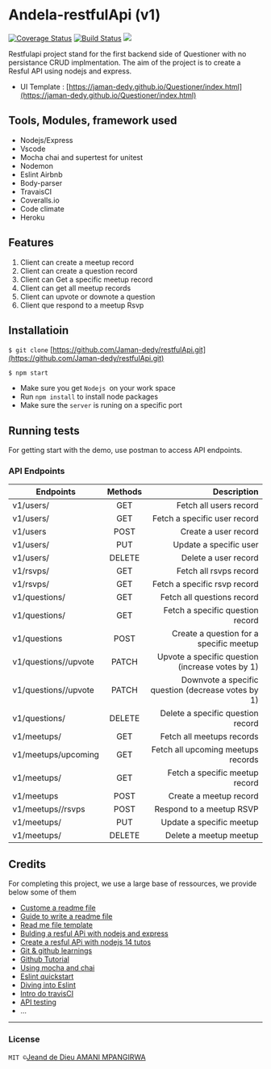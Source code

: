 # Andela-restfulApi (v1)

[![Coverage Status](https://coveralls.io/repos/github/Jaman-dedy/restfulApi/badge.svg?branch=develop)](https://coveralls.io/github/Jaman-dedy/restfulApi?branch=develop)  [![Build Status](https://travis-ci.org/Jaman-dedy/restfulApi.svg?branch=develop)](https://travis-ci.org/Jaman-dedy/restfulApi)  <a href="https://codeclimate.com/github/Jaman-dedy/restfulApi/maintainability"><img src="https://api.codeclimate.com/v1/badges/fa9a68ad97ec6318c878/maintainability" /></a>


Restfulapi project stand for the first backend side of Questioner with no persistance CRUD implmentation. The aim of the project is to create a Resful API using nodejs and express.

* UI Template : [https://jaman-dedy.github.io/Questioner/index.html](https://jaman-dedy.github.io/Questioner/index.html)


## Tools, Modules, framework used

* Nodejs/Express
* Vscode
* Mocha chai and supertest for unitest
* Nodemon
* Eslint Airbnb
* Body-parser
* TravaisCI
* Coveralls.io
* Code climate
* Heroku

## Features

1. Client can create a meetup record
2. Client can create a question record
3. Client can Get a specific meetup record
4. Client can get all meetup records
5. Client can upvote or downote a question
6. Client que respond to a meetup Rsvp


## Installatioin


`$ git clone` [https://github.com/Jaman-dedy/restfulApi.git](https://github.com/Jaman-dedy/restfulApi.git)

`$ npm start`   


* Make sure you get `Nodejs `on your work space
* Run `npm install` to install node packages
* Make sure the `server` is runing on a specific port

## Running tests

For getting start with the demo, use postman to access API endpoints.

### API Endpoints

|         Endpoints              |   Methods       |               Description                           |
| -------------------------------|:---------------:| ---------------------------------------------------:|
|         v1/users/              |     GET         |  Fetch all users record                             |
|      v1/users/<userId>         |     GET         |  Fetch a specific user record                       |
|         v1/users               |     POST        |  Create a user record                               |
|      v1/users/<userId>         |     PUT         |  Update a specific user                             |
|      v1/users/<userId>         |     DELETE      |  Delete a user record                               |
|         v1/rsvps/              |     GET         |  Fetch all rsvps record                             |
|      v1/rsvps/<rsvpId>         |     GET         |  Fetch a specific rsvp record                       |
|        v1/questions/           |     GET         |  Fetch all questions record                         |
|  v1/questions/<questionId>     |     GET         |  Fetch a specific question record                   |
|        v1/questions            |     POST        |  Create a question for a specific meetup            |
|v1/questions/<questionId>/upvote|     PATCH       |  Upvote a specific question (increase votes by 1)   |
|v1/questions/<questionId>/upvote|     PATCH       |  Downvote a specific question (decrease votes by 1) |
|  v1/questions/<questionId>     |     DELETE      |  Delete a specific question record                  |
|         v1/meetups/            |     GET         |  Fetch all meetups records                          |
|    v1/meetups/upcoming         |     GET         |  Fetch all upcoming meetups records                 |
|    v1/meetups/<meetupId>       |     GET         |  Fetch a specific meetup record                     |
|         v1/meetups             |     POST        |  Create a meetup record                             |
|  v1/meetups/<meetupId>/rsvps   |     POST        |  Respond to a meetup RSVP                           |
|      v1/meetups/<userId>       |     PUT         |  Update a specific meetup                           |
|      v1/meetups/<userId>       |     DELETE      |  Delete a meetup meetup                             |


## Credits

For completing this project, we use a large base of ressources, we provide below some of them

* [Custome a readme file](https://github.com/adam-p/markdown-here/wiki/Markdown-Cheatsheet#tables)
* [Guide to write a readme file](https://medium.com/@meakaakka/a-beginners-guide-to-writing-a-kickass-readme-7ac01da88ab3)
* [Read me file template](https://gist.github.com/PurpleBooth/109311bb0361f32d87a2)
* [Bulding a resful APi with nodejs and express](https://www.youtube.com/watch?v=pKd0Rpw7O48)
* [Create a resful APi with nodejs 14 tutos](https://www.youtube.com/watch?v=0oXYLzuucwE&list=PL55RiY5tL51q4D-B63KBnygU6opNPFk_q)
* [Git & github learnings](https://www.youtube.com/watch?v=SWYqp7iY_Tc&t=173s)
* [Github Tutorial](https://www.youtube.com/watch?v=xuB1Id2Wxak&t=198s)
* [Using mocha and chai](https://www.youtube.com/watch?v=MLTRHc5dk6s)
* [Eslint quickstart](https://www.youtube.com/watch?v=qhuFviJn-es&t=435s)
* [Diving into Eslint](https://www.youtube.com/watch?v=nxxl2H_TOTc&list=PLMWjeRChIK6bnp6qaS3rxLGCpc9aQYzEE)
* [Intro do travisCI](https://www.youtube.com/watch?v=EZ3jbORVFHQ&t=10s)
* [API testing](https://hackernoon.com/api-testing-using-supertest-1f830ce838f1)
* ...
***
### License
` MIT © `[Jeand de Dieu AMANI MPANGIRWA](https://github.com/Jaman-dedy)








